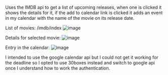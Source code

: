 Uses the IMDB api to get a list of upcoming releases, when one is clicked it shows the details for it, if the add to calendar link is clicked it adds an event in my calendar with the name of the movie on its release date.

List of movies: /imdb/index
![image](https://user-images.githubusercontent.com/54384359/116802222-40693e00-aadf-11eb-8af4-7c1bc11965ae.png)

Details for selected movie:
![image](https://user-images.githubusercontent.com/54384359/116802228-4a8b3c80-aadf-11eb-8ceb-9a8a79b5d865.png)

Entry in the calendar:
![image](https://user-images.githubusercontent.com/54384359/116802243-668ede00-aadf-11eb-97f3-a7f91eb14ae8.png)

I intended to use the google calendar api but I could not get it working for the deadline so I opted to use 30boxes instead and switch to google api once I understand how to work the authentication.
